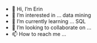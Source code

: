 - 👋 Hi, I’m Erin
- 👀 I’m interested in ... data mining
- 🌱 I’m currently learning ... SQL
- 💞️ I’m looking to collaborate on ...
- 📫 How to reach me ...

<!---
eschumacher13/eschumacher13 is a ✨ special ✨ repository because its `README.md` (this file) appears on your GitHub profile.
You can click the Preview link to take a look at your changes.
--->
